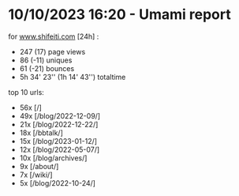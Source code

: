 # 10/10/2023 16:20 - Umami report
for www.shifeiti.com [24h] :

 - 247 (17) page views
 - 86 (-11) uniques
 - 61 (-21) bounces
 - 5h 34' 23'' (1h 14' 43'') totaltime


top 10 urls:
 - 56x [/]
 - 49x [/blog/2022-12-09/]
 - 21x [/blog/2022-12-22/]
 - 18x [/bbtalk/]
 - 15x [/blog/2023-01-12/]
 - 12x [/blog/2022-05-07/]
 - 10x [/blog/archives/]
 - 9x [/about/]
 - 7x [/wiki/]
 - 5x [/blog/2022-10-24/]


